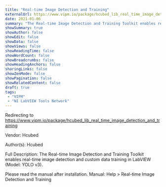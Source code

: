 ```yaml
---
title: "Real-time Image Detection and Training"
externalUrl: https://www.vipm.io/package/hcubed_lib_real_time_image_detection_and_training
date: 2021-01-06
summary: "The Real-time Image Detection and Training Toolkit enables real-time image detection and custom data training in LabVIEW (Model: YOLO v3)."
showSummary: true
showAuthor: false
showEdit: false
showData: false
showViews: false
showReadingTime: false
showWordCount: false
showBreadcrumbs: false
showHeadingAnchors: false
sharingLinks: false
showZenMode: false
showPagination: false
showRelatedContent: false
draft: true
tags:
 - "VIPM"
 - "NI LabVIEW Tools Network"
---
```


Redirecting to https://www.vipm.io/package/hcubed_lib_real_time_image_detection_and_training

Vendor: Hcubed

Author(s): Hcubed
 
Full Description:
The Real-time Image Detection and Training Toolkit enables real-time image detection and custom data training in LabVIEW (Model: YOLO v3).

Please read the manual after installation.
Manual: Help > Real-time Image Detection and Training